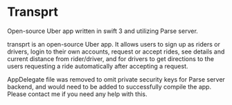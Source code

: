 # Transprt
Open-source Uber app written in swift 3 and utilizing Parse server.

transprt is an open-source Uber app. It allows users to sign up as riders or drivers, login to their own accounts, request or accept rides, see details and current distance from rider/driver, and for drivers to get directions to the users requesting a ride automatically after accepting a request.

AppDelegate file was removed to omit private security keys for Parse server backend, and would need to be added to successfully compile the app. Please contact me if you need any help with this.

